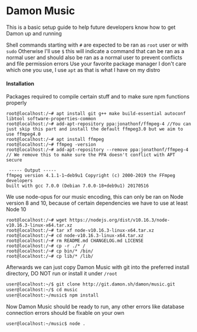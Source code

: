 # Damon Music
This is a basic setup guide to help future developers know how to get Damon up and running

Shell commands starting with `#` are expected to be ran as `root` user or with `sudo`
Otherwise I'll use `$` this will indicate a command that can be ran as a normal user and should also be ran as a normal user to prevent conflicts and file permission errors
Use your favorite package manager I don't care which one you use, I use `apt` as that is what I have on my distro

#### Installation
Packages required to compile certain stuff and to make sure npm functions properly
```
root@localhost:/~# apt install git g++ make build-essential autoconf libtool software-properties-common
root@localhost:/~# add-apt-repository ppa:jonathonf/ffmpeg-4 //You can just skip this part and install the default ffmpeg3.0 but we aim to use ffmpeg4.0
root@localhost:/~# apt install ffmpeg
root@localhost:/~# ffmpeg -version
root@localhost:/~# add-apt-repository --remove ppa:jonathonf/ffmpeg-4 // We remove this to make sure the PPA doesn't conflict with APT secure

 ----- Output -----
ffmpeg version 4.1.1-1~deb9u1 Copyright (c) 2000-2019 the FFmpeg developers
built with gcc 7.0.0 (Debian 7.0.0-18+deb9u1) 20170516
```

We use node-opus for our music encoding, this can only be ran on Node version 8 and 10, because of certain dependencies we have to use at least Node 10
```
root@localhost:/~# wget https://nodejs.org/dist/v10.16.3/node-v10.16.3-linux-x64.tar.xz
root@localhost:/~# tar xf node-v10.16.3-linux-x64.tar.xz
root@localhost:/~# cd node-v10.16.3-linux-x64.tar.xz
root@localhost:/~# rm README.md CHANGELOG.md LICENSE
root@localhost:/~# cp -r ./* /
root@localhost:/~# cp bin/* /bin/
root@localhost:/~# cp lib/* /lib/
```

Afterwards we can just copy Damon Music with git into the preferred install directory, DO NOT run or install it under `/root`
```bash
user@localhost:~/$ git clone http://git.damon.sh/damon/music.git
user@localhost:~/$ cd music
user@localhost:~/music$ npm install
```

Now Damon Music should be ready to run, any other errors like database connection errors should be fixable on your own
```bash
user@localhost:~/music$ node .
```
